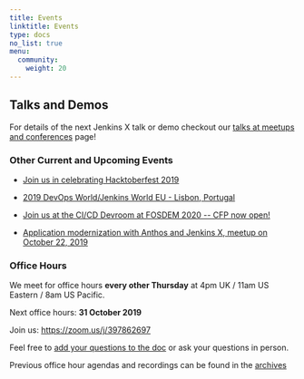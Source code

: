 ```yaml
---
title: Events
linktitle: Events
type: docs
no_list: true
menu:
  community:
    weight: 20
---
```


## Talks and Demos

For details of the next Jenkins X talk or demo checkout our [talks at meetups and conferences](/community/talksdemos) page!

### Other Current and Upcoming Events

* [Join us in celebrating Hacktoberfest 2019](/blog/2019/09/27/hacktoberfest2019/)

* [2019 DevOps World/Jenkins World EU - Lisbon, Portugal](/community/events/2019-12-dwjw)

* [Join us at the CI/CD Devroom at FOSDEM 2020 -- CFP now open!](/blog/2019/10/09/fosdem2020/)

* [Application modernization with Anthos and Jenkins X, meetup on October 22, 2019](/community/events/22-10-2019-anthos-jx)


### Office Hours

We meet for office hours **every other Thursday** at 4pm UK / 11am US Eastern / 8am US Pacific.

Next office hours: **31 October 2019**

Join us: <https://zoom.us/j/397862697>

Feel free to [add your questions to the doc](https://docs.google.com/document/d/1wHdBlZAN-ndPELuBoM5HBnYiQLvcz92-euXne2mKOEI/edit) or ask your questions in person.

Previous office hour agendas and recordings can be found in the [archives](/community/office_hours/)
